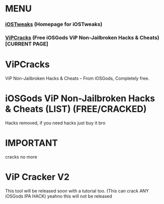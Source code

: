 # MENU
### [iOSTweaks](https://starblayze.github.io/iOSTweaks/) (Homepage for iOSTweaks) 
### [ViPCracks](https://starblayze.github.io/ViPCracks/) (Free iOSGods ViP Non-Jailbroken Hacks & Cheats) [CURRENT PAGE]

# ViPCracks
ViP Non-Jailbroken Hacks &amp; Cheats – From iOSGods, Completely free.

# iOSGods ViP Non-Jailbroken Hacks & Cheats (LIST) (FREE/CRACKED)

Hacks removed, if you need hacks just buy it bro


# IMPORTANT
cracks no more

# ViP Cracker V2
This tool will be released soon with a tutorial too. (This can crack ANY iOSGods IPA HACK)
yeahno this will not be released



